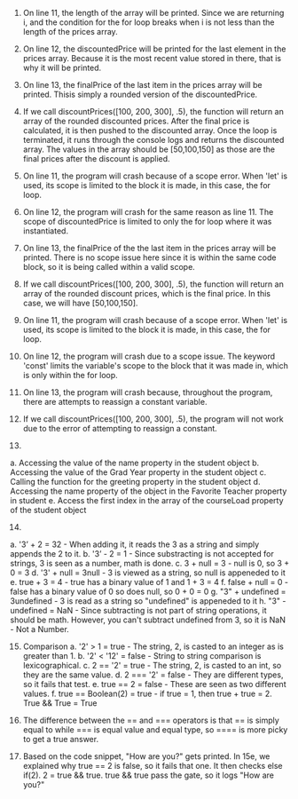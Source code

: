 1. On line 11, the length of the array will be printed. Since we are returning i, and the condition for the for loop breaks when i is not 
less than the length of the prices array.

2. On line 12, the discountedPrice will be printed for the last element in the prices array.
Because it is the most recent value stored in there, that is why it will be printed.

3. On line 13, the finalPrice of the last item in the prices array will be printed. Thisis simply 
a rounded version of the discountedPrice.

4. If we call discountPrices([100, 200, 300], .5), the function will return an array of the rounded
discounted prices. After the final price is calculated, it is then pushed to the discounted array.
Once the loop is terminated, it runs through the console logs and returns the discounted array. 
The values in the array should be [50,100,150] as those are the final prices after the 
discount is applied.

5. On line 11, the program will crash because of a scope error. When 'let' is used, its scope is 
limited to the block it is made, in this case, the for loop.

6. On line 12, the program will crash for the same reason as line 11. The scope of 
discountedPrice is limited to only the for loop where it was instantiated.

7. On line 13, the finalPrice of the the last item in the prices array will be printed. There is
no scope issue here since it is within the same code block, so it is being called within a valid scope.

8. If we call discountPrices([100, 200, 300], .5), the function will return an array of the rounded 
discount prices, which is the final price. In this case, we will have [50,100,150].

9. On line 11, the program will crash because of a scope error. When 'let' is used, its scope is 
limited to the block it is made, in this case, the for loop.

10. On line 12, the program will crash due to a scope issue. The keyword 'const' limits
the variable's scope to the block that it was made in, which is only within the for loop.

11. On line 13, the program will crash because, throughout the program, there are attempts to
reassign a constant variable. 

12. If we call discountPrices([100, 200, 300], .5), the program will not work due to the error of 
attempting to reassign a constant.

13. 
a. Accessing the value of the name property in the student object
b. Accessing the value of the Grad Year property in the student object
c. Calling the function for the greeting property in the student object
d. Accessing the name property of the object in the Favorite Teacher property in student
e. Access the first index in the array of the courseLoad property of the student object

14.
a. '3’ + 2 = 32 - When adding it, it reads the 3 as a string and simply appends the 2 to it. 
b. '3’ - 2 = 1 - Since substracting is not accepted for strings, 3 is seen as a number, math is done. 
c.  3 + null = 3 -  null is 0, so 3 + 0 = 3 
d. '3' + null = 3null - 3 is viewed as a string, so null is appeneded to it 
e. true + 3 = 4 - true has a binary value of 1 and 1 + 3 = 4 
f. false + null = 0 - false has a binary value of 0 so does null, so 0 + 0 = 0 
g. "3" + undefined = 3undefined -  3 is read as a string so "undefined" is appeneded to it 
h. "3" - undefined = NaN - Since subtracting is not part of string operations, it should be math. 
However, you can't subtract undefined from 3, so it is NaN - Not a Number. 

15. Comparison
a. '2' > 1 = true - The string, 2, is casted to an integer as is greater than 1.
b. '2' < '12' = false - String to string comparison is lexicographical.
c. 2 == '2' = true - The string, 2, is casted to an int, so they are the same value.
d. 2 === '2' = false - They are different types, so it fails that test.
e. true == 2 = false - These are seen as two different values.
f. true == Boolean(2) = true - if true = 1, then true + true = 2. True && True = True

16. The difference between the == and === operators is that == is simply equal to while
 === is equal value and equal type, so ==== is more picky to get a true answer.

17. Based on the code snippet, "How are you?" gets printed. In 15e, we explained why
 true == 2 is false, so it fails that one. It then checks else if(2). 2 = true && true.
 true && true pass the gate, so it logs "How are you?"
